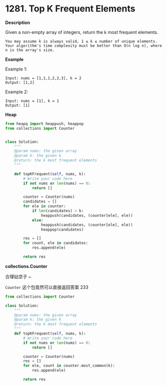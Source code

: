 # 1281. Top K Frequent Elements

**Description**

Given a non-empty array of integers, return the k most frequent elements.

```
You may assume k is always valid, 1 ≤ k ≤ number of unique elements.
Your algorithm's time complexity must be better than O(n log n), where n is the array's size.
```

**Example**

Example 1:

```
Input: nums = [1,1,1,2,2,3], k = 2
Output: [1,2]
```

Example 2:

```
Input: nums = [1], k = 1
Output: [1]
```

**Heap**

```python
from heapq import heappush, heappop
from collections import Counter


class Solution:
    """
    @param nums: the given array
    @param k: the given k
    @return: the k most frequent elements
    """

    def topKFrequent(self, nums, k):
        # Write your code here
        if not nums or len(nums) == 0:
            return []

        counter = Counter(nums)
        candidates = []
        for ele in counter:
            if len(candidates) < k:
                heappush(candidates, (counter[ele], ele))
            else:
                heappush(candidates, (counter[ele], ele))
                heappop(candidates)

        res = []
        for count, ele in candidates:
            res.append(ele)

        return res

```

**collections.Counter**

合理钻空子 ~

`Counter` 这个包竟然可以直接返回答案 233

```python
from collections import Counter

class Solution:
    """
    @param nums: the given array
    @param k: the given k
    @return: the k most frequent elements
    """
    def topKFrequent(self, nums, k):
        # Write your code here
        if not nums or len(nums) == 0:
            return []

        counter = Counter(nums)
        res = []
        for ele, count in counter.most_common(k):
            res.append(ele)

        return res

```